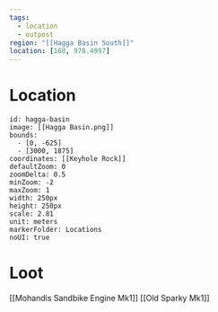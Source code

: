 ```yaml
---
tags:
  - location
  - outpost
region: "[[Hagga Basin South]]"
location: [168, 978.4997]
---
```

# Location
```leaflet
id: hagga-basin
image: [[Hagga Basin.png]]
bounds:
  - [0, -625]
  - [3000, 1875]
coordinates: [[Keyhole Rock]]
defaultZoom: 0
zoomDelta: 0.5
minZoom: -2
maxZoom: 1
width: 250px
height: 250px
scale: 2.81
unit: meters
markerFolder: Locations
noUI: true
```
# Loot
[[Mohandis Sandbike Engine Mk1]]
[[Old Sparky Mk1]]
